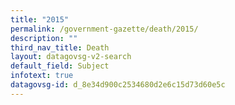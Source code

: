 ```yaml
---
title: "2015"
permalink: /government-gazette/death/2015/
description: ""
third_nav_title: Death
layout: datagovsg-v2-search
default_field: Subject
infotext: true
datagovsg-id: d_8e34d900c2534680d2e6c15d73d60e5c
---
```

